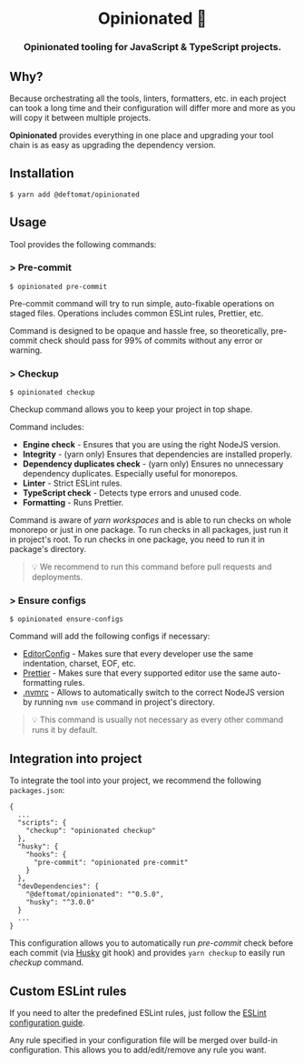 <h1 align="center">Opinionated 🙏</h1>

<h3 align="center">Opinionated tooling for JavaScript & TypeScript projects.</h3>

## Why?

Because orchestrating all the tools, linters, formatters, etc. in each project can took a long time
and their configuration will differ more and more as you will copy it between multiple projects.

**Opinionated** provides everything in one place and upgrading your tool chain is as easy as upgrading the dependency version.

## Installation

```
$ yarn add @deftomat/opinionated
```

## Usage

Tool provides the following commands:

### > Pre-commit

```
$ opinionated pre-commit
```

Pre-commit command will try to run simple, auto-fixable operations on staged files.
Operations includes common ESLint rules, Prettier, etc.

Command is designed to be opaque and hassle free, so theoretically, pre-commit check should pass for 99% of commits without any error or warning.

### > Checkup

```
$ opinionated checkup
```

Checkup command allows you to keep your project in top shape.

Command includes:

- **Engine check** - Ensures that you are using the right NodeJS version.
- **Integrity** - (yarn only) Ensures that dependencies are installed properly.
- **Dependency duplicates check** - (yarn only) Ensures no unnecessary dependency duplicates. Especially useful for monorepos.
- **Linter** - Strict ESLint rules.
- **TypeScript check** - Detects type errors and unused code.
- **Formatting** - Runs Prettier.

Command is aware of _yarn workspaces_ and is able to run checks on whole monorepo or just in one package.
To run checks in all packages, just run it in project's root. To run checks in one package, you need to run it in package's directory.

> 💡 We recommend to run this command before pull requests and deployments.

### > Ensure configs

```
$ opinionated ensure-configs
```

Command will add the following configs if necessary:

- [EditorConfig](https://editorconfig.org/) - Makes sure that every developer use the same indentation, charset, EOF, etc.
- [Prettier](https://prettier.io/) - Makes sure that every supported editor use the same auto-formatting rules.
- [.nvmrc](https://github.com/nvm-sh/nvm) - Allows to automatically switch to the correct NodeJS version by running `nvm use` command in project's directory.

> 💡 This command is usually not necessary as every other command runs it by default.

## Integration into project

To integrate the tool into your project, we recommend the following `packages.json`:

```
{
  ...
  "scripts": {
    "checkup": "opinionated checkup"
  },
  "husky": {
    "hooks": {
      "pre-commit": "opinionated pre-commit"
    }
  },
  "devDependencies": {
    "@deftomat/opinionated": "^0.5.0",
    "husky": "^3.0.0"
  }
  ...
}
```

This configuration allows you to automatically run _pre-commit_ check before each commit (via [Husky](https://github.com/typicode/husky) git hook) and provides `yarn checkup` to easily run _checkup_ command.

## Custom ESLint rules

If you need to alter the predefined ESLint rules, just follow the [ESLint configuration guide](https://eslint.org/docs/user-guide/configuring).

Any rule specified in your configuration file will be merged over build-in configuration. This allows you to add/edit/remove any rule you want.
